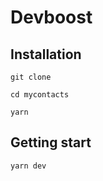 # Devboost

## Installation

```
git clone

cd mycontacts

yarn 
```
## Getting start
```
yarn dev
```
